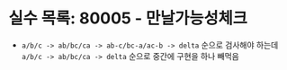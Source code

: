 # 실수 목록: 80005 - 만날가능성체크 
* ```a/b/c -> ab/bc/ca -> ab-c/bc-a/ac-b -> delta``` 순으로 검사해야 하는데
    ```a/b/c -> ab/bc/ca -> delta``` 순으로 중간에 구현을 하나 빼먹음
